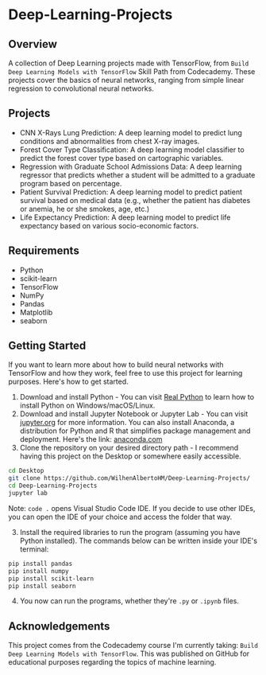 # Deep-Learning-Projects

## Overview
A collection of Deep Learning projects made with TensorFlow, from `Build Deep Learning Models with TensorFlow` Skill Path from Codecademy. These projects cover the basics of neural networks, ranging from simple linear regression to convolutional neural networks.

## Projects
* CNN X-Rays Lung Prediction: A deep learning model to predict lung conditions and abnormalities from chest X-ray images.
* Forest Cover Type Classification: A deep learning model classifier to predict the forest cover type based on cartographic variables.
* Regression with Graduate School Admissions Data: A deep learning regressor that predicts whether a student will be admitted to a graduate program based on percentage.
* Patient Survival Prediction: A deep learning model to predict patient survival based on medical data (e.g., whether the patient has diabetes or anemia, he or she smokes, age, etc.)
* Life Expectancy Prediction: A deep learning model to predict life expectancy based on various socio-economic factors.

## Requirements
* Python
* scikit-learn
* TensorFlow
* NumPy
* Pandas
* Matplotlib
* seaborn

## Getting Started
If you want to learn more about how to build neural networks with TensorFlow and how they work, feel free to use this project for learning purposes. Here's how to get started.
1. Download and install Python - You can visit [Real Python](https://realpython.com/installing-python/) to learn how to install Python on Windows/macOS/Linux.
2. Download and install Jupyter Notebook or Jupyter Lab - You can visit [jupyter.org](https://jupyter.org/install) for more information. You can also install Anaconda, a distribution for Python and R that simplifies package management and deployment. Here's the link: [anaconda.com](https://www.anaconda.com/)
4. Clone the repository on your desired directory path - I recommend having this project on the Desktop or somewhere easily accessible.

```bash
cd Desktop
git clone https://github.com/WilhenAlbertoHM/Deep-Learning-Projects/
cd Deep-Learning-Projects
jupyter lab
```

Note: `code .` opens Visual Studio Code IDE. If you decide to use other IDEs, you can open the IDE of your choice and access the folder that way. 

3. Install the required libraries to run the program (assuming you have Python installed). The commands below can be written inside your IDE's terminal:

```bash
pip install pandas
pip install numpy
pip install scikit-learn
pip install seaborn
```

4. You now can run the programs, whether they're `.py` or `.ipynb` files.

## Acknowledgements
This project comes from the Codecademy course I'm currently taking: `Build Deep Learning Models with TensorFlow`. This was published on GitHub for educational purposes regarding the topics of machine learning.
